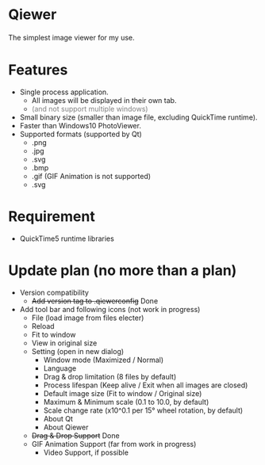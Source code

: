 # Qiewer
The simplest image viewer for my use.　　


# Features
- Single process application.
   - All images will be displayed in their own tab.
   - <span style="color: gray;">(and not support multiple windows)</span>
- Small binary size (smaller than image file, excluding QuickTime runtime).
- Faster than Windows10 PhotoViewer.
- Supported formats (supported by Qt)
   - .png
   - .jpg
   - .svg
   - .bmp
   - .gif (GIF Animation is not supported)
   - .svg


# Requirement
- QuickTime5 runtime libraries


# Update plan (no more than a plan)
- Version compatibility
   - ~~Add version tag to .qiewerconfig~~ Done
- Add tool bar and following icons (not work in progress)
   - File (load image from files electer)
   - Reload
   - Fit to window
   - View in original size
   - Setting (open in new dialog)
      - Window mode (Maximized / Normal)
	  - Language
	  - Drag & drop limitation (8 files by  default)
      - Process lifespan (Keep alive / Exit when all images are closed)
      - Default image size (Fit to window / Original size)
      - Maximum & Minimum scale (0.1 to 10.0, by default)
      - Scale change rate (x10^0.1 per 15° wheel rotation, by default)
      - About Qt
      - About Qiewer
   - ~~Drag & Drop Support~~ Done
   - GIF Animation Support (far from work in progress)
      - Video Support, if possible

